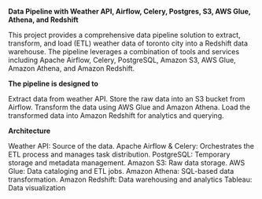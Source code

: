 **Data Pipeline with Weather API, Airflow, Celery, Postgres, S3, AWS Glue, Athena, and Redshift**

This project provides a comprehensive data pipeline solution to extract, transform, and load (ETL) weather data of toronto city into a Redshift data warehouse. The pipeline leverages a combination of tools and services including Apache Airflow, Celery, PostgreSQL, Amazon S3, AWS Glue, Amazon Athena, and Amazon Redshift.

**The pipeline is designed to**

Extract data from weather API.
Store the raw data into an S3 bucket from Airflow.
Transform the data using AWS Glue and Amazon Athena.
Load the transformed data into Amazon Redshift for analytics and querying.

**Architecture**

Weather API: Source of the data.
Apache Airflow & Celery: Orchestrates the ETL process and manages task distribution.
PostgreSQL: Temporary storage and metadata management.
Amazon S3: Raw data storage.
AWS Glue: Data cataloging and ETL jobs.
Amazon Athena: SQL-based data transformation.
Amazon Redshift: Data warehousing and analytics
Tableau: Data visualization
